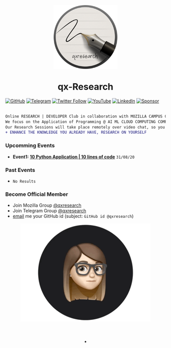 <p align="center">
 <img width="200px" src="https://github.com/xiaowuc2/xiaowuc2/blob/master/source/qxr/cir.png" align="center" alt="GitHub Readme Stats" />
 
 <h1 align="center">qx-Research</h1>


[![GitHub](https://img.shields.io/static/v1.svg?label=Members&message=115&color=success&logo=github&style=social)](https://github.com/orgs/qxresearch/people)
[![Telegram](https://img.shields.io/static/v1.svg?label=Telegram&message=279&color=success&logo=telegram&style=social)](https://t.me/qxresearch)
[![Twitter Follow](https://img.shields.io/twitter/follow/qxresearch.svg?style=social&label=Follow)](https://twitter.com/qxresearch)
[![YouTube](https://img.shields.io/static/v1.svg?label=YouTube&message=@qxresearch&color=grey&logo=youtube&style=flat&logoColor=white&colorA=critical)](https://www.youtube.com/channel/UCX7oe66V8zyFpAJyMfPL9VA)
  [![LinkedIn](https://img.shields.io/static/v1.svg?label=LinkedIn&message=@qxresearch&color=success&logo=linkedin&style=flat&logoColor=white&colorA=blue)](https://www.linkedin.com/company/68716543)
   [![Sponsor](https://img.shields.io/static/v1.svg?label=$1&message=Donation&color=grey&logo=sponsor&style=flat&logoColor=white&colorA=green)](https://github.com/xiaowuc2/xiaowuc2/blob/master/source/sponsor.png) 

```diff

Online RESEARCH | DEVELOPER Club in collaboration with MOZILLA CAMPUS CLUB.
We focus on the Application of Programming @ AI ML CLOUD COMPUTING COMPUTER VISION IOT etc.
Our Research Sessions will take place remotely over video chat, so you can be anywhere in the world.
+ ENHANCE THE KNOWLEDGE YOU ALREADY HAVE, RESEARCH ON YOURSELF

```

### Upcomming Events 

- **Event1:** [**10 Python Application | 10 lines of code**]()    ``31/08/20``

### Past Events

- ``No Results``

### Become Official Member

- Join Mozilla Group [@qxresearch](https://community.mozilla.org/en/groups/qx-research/)
- Join Telegram Group [@qxresearch](https://t.me/qxresearch)
- <a href = "mailto: rohitmandal814566@gmail.com">email</a> me your GitHub id (subject: ``GitHub id @qxresearch``)
  
 <p align="center">
 <img width="410px" src="https://github.com/xiaowuc2/xiaowuc2/blob/master/source/image.gif" align="center" alt="GitHub Readme Stats" />
  

<h1 align="center">.</h1>

  
